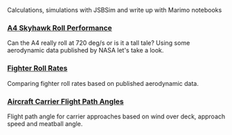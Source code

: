 Calculations, simulations with JSBSim and write up with Marimo notebooks

### [A4 Skyhawk Roll Performance](A4SkyhawkRollPerformance.html)

Can the A4 really roll at 720 deg/s or is it a tall tale? Using some aerodynamic data published by NASA let's take a look.

### [Fighter Roll Rates](FighterRollRates.html)

Comparing fighter roll rates based on published aerodynamic data.
 
### [Aircraft Carrier Flight Path Angles](AircraftCarrierFlightPathAngles.html)

Flight path angle for carrier approaches based on wind over deck, approach speed and meatball angle.
